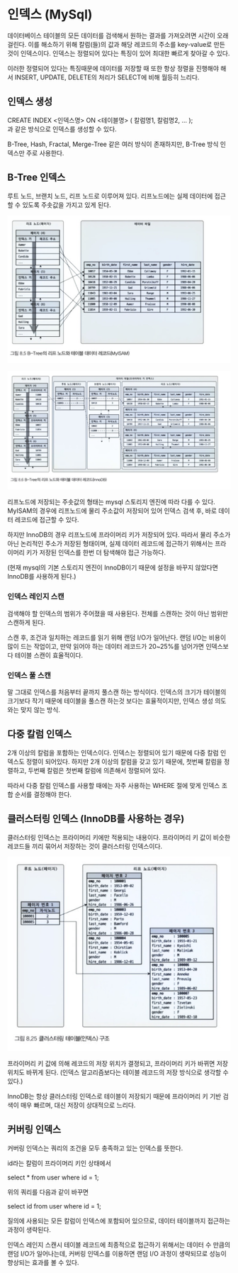 # 인덱스 (MySql)

데이터베이스 테이블의 모든 데이터를 검색해서 원하는 결과를 가져오려면 시간이 오래 걸린다.
이를 해소하기 위해 칼럼(들)의 값과 해당 레코드의 주소를 key-value로 만든것이 인덱스이다.
인덱스는 정렬되어 있다는 특징이 있어 최대한 빠르게 찾아갈 수 있다.

이러한 정렬되어 있다는 특징때문에 데이터를 저장할 때 또한 항상 정렬을 진행해야 해서 INSERT, UPDATE, DELETE의 처리가 SELECT에 비해 월등히 느리다.

## 인덱스 생성
 CREATE INDEX <인덱스명> ON <테이블명> ( 칼럼명1, 칼럼명2, ... );
 <br>과 같은 방식으로 인덱스를 생성할 수 있다.


B-Tree, Hash, Fractal, Merge-Tree 같은 여러 방식이 존재하지만, B-Tree 방식 인덱스만 주로 사용한다.


## B-Tree 인덱스
루트 노드, 브랜치 노드, 리프 노드로 이루어져 있다.
리프노드에는 실제 데이터에 접근할 수 있도록 주솟값을 가지고 있게 된다.



![Alt text](image.png)

![Alt text](image-1.png)

리프노드에 저장되는 주솟값의 형태는 mysql 스토리지 엔진에 따라 다를 수 있다. 
MyISAM의 경우에 리프노드에 물리 주소값이 저장되어 있어 인덱스 검색 후, 바로 데이터 레코드에 접근할 수 있다.

하지만 InnoDB의 경우 리프노드에 프라이머리 키가 저장되어 있다. 따라서 물리 주소가 아닌 논리적인 주소가 저장된 형태이며, 실제 데이터 레코드에 접근하기 위해서는 프라이머리 키가 저장된 인덱스를 한번 더 탐색해야 접근 가능하다.

(현재 mysql의 기본 스토리지 엔진이 InnoDB이기 때문에 설정을 바꾸지 않았다면 InnoDB를 사용하게 된다.)

### 인덱스 레인지 스캔
검색해야 할 인덱스의 범위가 주어졌을 때 사용된다.
전체를 스캔하는 것이 아닌 범위만 스캔하게 된다.

스캔 후, 조건과 일치하는 레코드를 읽기 위해 랜덤 I/O가 일어난다. 랜덤 I/O는 비용이 많이 드는 작업이고, 만약 읽어야 하는 데이터 레코드가 20~25%를 넘어가면 인덱스보다 테이블 스캔이 효율적이다.

### 인덱스 풀 스캔
말 그대로 인덱스를 처음부터 끝까지 풀스캔 하는 방식이다.
인덱스의 크기가 테이블의 크기보다 작기 때문에 테이블을 풀스캔 하는것 보다는 효율적이지만, 인덱스 생성 의도와는 맞지 않는 방식.

## 다중 칼럼 인덱스
2개 이상의 칼럼을 포함하는 인덱스이다.
인덱스는 정렬되어 있기 때문에 다중 칼럼 인덱스도 정렬이 되어있다. 하지만 2개 이상의 칼럼을 갖고 있기 때문에, 첫번째 칼럼을 정렬하고, 두번째 칼럼은 첫번째 칼럼에 의존해서 정렬되어 있다. 

따라서 다중 칼럼 인덱스를 사용할 때에는 자주 사용하는 WHERE 절에 맞게 인덱스 조합 순서를 결정해야 한다.

## 클러스터링 인덱스 (InnoDB를 사용하는 경우)
클러스터링 인덱스는 프라이머리 키에만 적용되는 내용이다.
프라이머리 키 값이 비슷한 레코드들 끼리 묶어서 저장하는 것이 클러스터링 인덱스이다.

![Alt text](image-2.png)

프라이머리 키 값에 의해 레코드의 저장 위치가 결졍되고, 프라이머리 키가 바뀌면 저장 위치도 바뀌게 된다. (인덱스 알고리즘보다는 테이블 레코드의 저장 방식으로 생각할 수 있다.)

InnoDB는 항상 클러스터링 인덱스로 테이블이 저장되기 때문에 프라이머리 키 기반 검색이 매우 빠르며, 대신 저장이 상대적으로 느리다. 

## 커버링 인덱스

커버링 인덱스는 쿼리의 조건을 모두 충족하고 있는 인덱스를 뜻한다.

id라는 칼럼이 프라이머리 키인 상태에서

select * from user
where id = 1;

위의 쿼리를 다음과 같이 바꾸면


select id from user
where id = 1;

질의에 사용되는 모든 칼럼이 인덱스에 포함되어 있으므로, 데이터 테이블까지 접근하는 과정이 생략된다.

인덱스 레인지 스캔시 테이블 레코드에 최종적으로 접근하기 위해서는 데이터 수 만큼의 랜덤 I/O가 일어나는데, 커버링 인덱스를 이용하면 랜덤 I/O 과정이 생략되므로 성능이 향상되는 효과를 볼 수 있다.